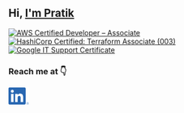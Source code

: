 ## Hi, [I'm Pratik](https://pratikthakare.com)

<!--START_SECTION:badges-->
<a href="http://www.credly.com/badges/dea19fc0-4fe2-4ed5-bad1-997056e3cf1b" target="_blank" rel="noopener noreferrer"><img src="https://images.credly.com/size/110x110/images/b9feab85-1a43-4f6c-99a5-631b88d5461b/image.png" alt="AWS Certified Developer – Associate"></a>
<a href="https://www.credly.com/badges/725cb127-0dfb-4a76-8fd3-bb8580f68cd6" target="_blank" rel="noopener noreferrer"><img src="https://images.credly.com/size/110x110/images/0dc62494-dc94-469a-83af-e35309f27356/blob" alt="HashiCorp Certified: Terraform Associate (003)"></a>
<a href="http://www.credly.com/badges/540987d4-1666-4760-9ccb-52585bd9fa84" target="_blank" rel="noopener noreferrer"><img src="https://images.credly.com/size/110x110/images/ae2f5bae-b110-4ea1-8e26-77cf5f76c81e/GCC_badge_IT_Support_1000x1000.png" alt="Google IT Support Certificate"></a>
<!--END_SECTION:badges-->

### Reach me at 👇
<a href="https://www.linkedin.com/in/kryptoblack/">
  <img align="left" alt="LindedIn" width="40px" src="./images/linkedin-logo.png?raw=true" />
</a>
<!-- <a href="https://twitter.com/krypto_black">
  <img align="left" alt="Twitter" width="35px" src="./images/twitter-logo.png?raw=true" />
</a>
 -->
